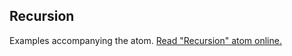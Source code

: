 ## Recursion

Examples accompanying the atom.
[Read "Recursion" atom online.](https://stepik.org/lesson/107902/step/1)
